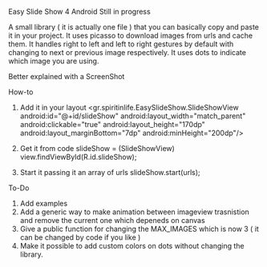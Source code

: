 

Easy Slide Show 4 Android
Still in progress

A small library ( it is actually one file ) that you can basically copy and paste it in your project.
It uses picasso to download images from urls and cache them.
It handles right to left and left to right gestures by default with changing to next or previous image respectively.
It uses dots to indicate which image you are using.


Better explained with a ScreenShot



How-to

1) Add it in your layout 
    <gr.spiritinlife.EasySlideShow.SlideShowView
        android:id="@+id/slideShow"
        android:layout_width="match_parent"
        android:clickable="true"
        android:layout_height="170dp"
        android:layout_marginBottom="7dp"
        android:minHeight="200dp"/>
        
2) Get it from code
    slideShow = (SlideShowView) view.findViewById(R.id.slideShow);

3) Start  it passing it an array of urls
    slideShow.start(urls);



To-Do
1) Add examples
2) Add a generic way to make animation between imageview trasnistion and remove the current one which depeneds on canvas
3) Give a public function for changing the MAX_IMAGES which is now 3 ( it can be changed by code if you like )
4) Make it possible to add custom colors on dots without changing the library.
